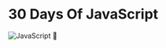 # 30 Days Of JavaScript

![JavaScript 💛](https://www.marketinhouse.es/wp-content/uploads/2019/05/que-es-javascript.jpg)
